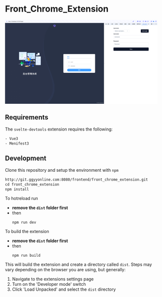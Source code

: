 # Front_Chrome_Extension

![extensoin](./.github/assets/extension.png)

## Requirements

The `svelte-devtools` extension requires the following:

	- Vue3
	- Menifest3

## Development

Clone this repository and setup the environment with `npm`

```
http://git.ggyyonline.com:8080/frontend/front_chrome_extension.git
cd front_chrome_extension
npm install
```

To hotreload run

- **remove the `dist` folder first**
- then
	```
	npm run dev
	```

To build the extension

- **remove the `dist` folder first**
- then
	```
	npm run build
	```

This will build the extension and create a directory called `dist`. Steps may vary depending on the browser you are using, but generally:

1. Navigate to the extensions settings page
2. Turn on the 'Developer mode' switch
3. Click 'Load Unpacked' and select the `dist` directory
